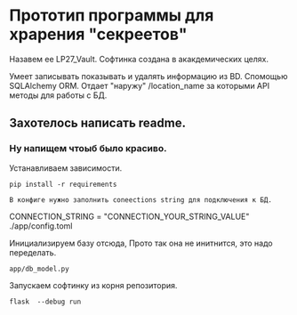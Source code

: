 # Прототип программы для храрения "секреетов"
Назавем ее LP27_Vault.
Софтинка создана в акакдемических целях.

Умеет записывать показывать и удалять информацию из BD.
Спомощью SQLAlchemy ORM.
Отдает "наружу" /location_name за которыми API методы для работы с БД.

## Захотелось написать readme.
### Ну напищем чтоыб было красиво.

Устанавливаем зависимости.
```
pip install -r requirements

В конфиге нужно заполнить coneections string для подключения к БД.
```
CONNECTION_STRING = "CONNECTION_YOUR_STRING_VALUE"
./app/config.toml


Инициализируем базу отсюда,
Прото так она не инитнится, это надо переделать.
```
app/db_model.py
```

Запускаем софтинку из корня репозитория.
```
flask  --debug run
```